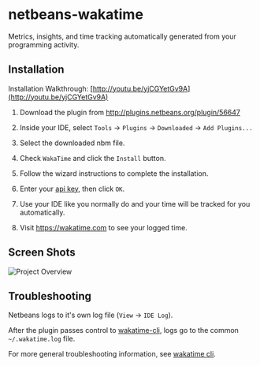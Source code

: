 netbeans-wakatime
=================

Metrics, insights, and time tracking automatically generated from your programming activity.


Installation
------------

Installation Walkthrough: [http://youtu.be/yjCGYetGv9A](http://youtu.be/yjCGYetGv9A)

1. Download the plugin from http://plugins.netbeans.org/plugin/56647

2. Inside your IDE, select `Tools` -> `Plugins` -> `Downloaded` -> `Add Plugins...`

3. Select the downloaded nbm file.

4. Check `WakaTime` and click the `Install` button.
   
5. Follow the wizard instructions to complete the installation.

6. Enter your [api key](https://wakatime.com/settings#apikey), then click `OK`.

7. Use your IDE like you normally do and your time will be tracked for you automatically.

8. Visit https://wakatime.com to see your logged time.

Screen Shots
------------

![Project Overview](https://wakatime.com/static/img/ScreenShots/Screen-Shot-2016-03-21.png)


Troubleshooting
---------------

Netbeans logs to it's own log file (`View` -> `IDE Log`).

After the plugin passes control to [wakatime-cli][wakatime cli], logs go to the common `~/.wakatime.log` file.

For more general troubleshooting information, see [wakatime cli][wakatime cli].

[wakatime cli]: https://github.com/wakatime/wakatime#troubleshooting
